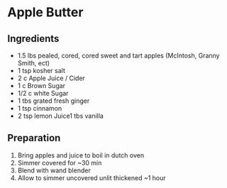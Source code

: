 # Apple Butter

## Ingredients

-  1.5 lbs pealed, cored, cored sweet and tart apples (McIntosh, Granny Smith, ect)
-  1 tsp kosher salt
-  2 c Apple Juice / Cider
-  1 c Brown Sugar
-  1/2 c white Sugar
-  1 tbs grated fresh ginger
-  1 tsp cinnamon
-  2 tsp lemon Juice1 tbs vanilla

## Preparation

1. Bring apples and juice to boil in dutch oven
1. Simmer covered for ~30 min
1. Blend with wand blender
1. Allow to simmer uncovered unlit thickened ~1 hour

